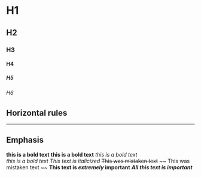 # H1
## H2
### H3
#### H4
##### H5
###### H6

## Horizontal rules
___

## Emphasis
**this is a bold text** 
__this is a bold text__
*this is a bold text*  
_this is a bold text_
_This text is italicized_
~~This was mistaken text~~ 	~~ This was mistaken text ~~
**This text is _extremely_ important**
***All this text is important***
